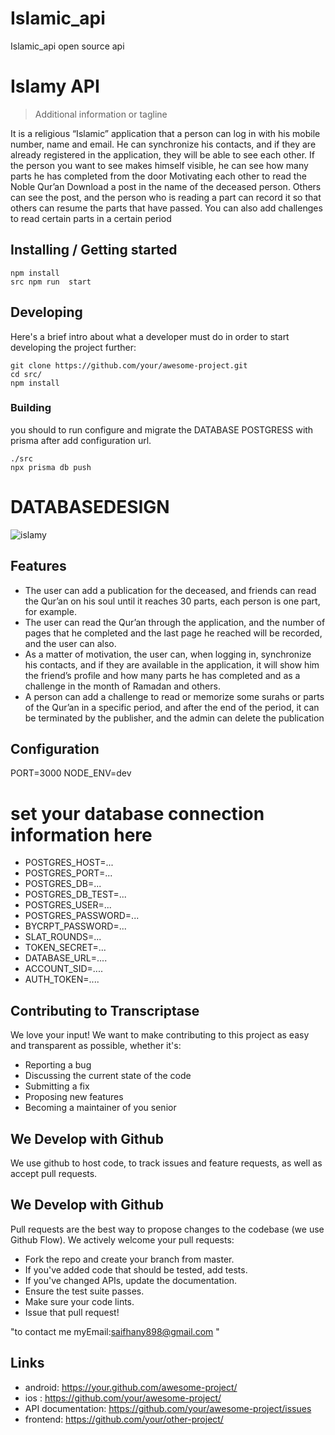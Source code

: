 # Islamic_api
Islamic_api open source api 

# Islamy API
> Additional information or tagline

It is a religious “Islamic” application that a person can log in with his mobile number, name and email. He can synchronize his contacts, and if they are already registered in the application, they will be able to see each other. If the person you want to see makes himself visible, he can see how many parts he has completed from the door Motivating each other to read the Noble Qur’an Download a post in the name of the deceased person. Others can see the post, and the person who is reading a part can record it so that others can resume the parts that have passed. You can also add challenges to read certain parts in a certain period



## Installing / Getting started



```shell
npm install 
src npm run  start
```

## Developing

Here's a brief intro about what a developer must do in order to start developing
the project further:

```shell
git clone https://github.com/your/awesome-project.git
cd src/
npm install
```

### Building

you should to run configure and migrate the DATABASE POSTGRESS with prisma after add  configuration url.

```shell
./src
npx prisma db push
```

# DATABASEDESIGN

<!-- ![data base design](https://lh6.googleusercontent.com/MCPPe-os7_3PPa_xubZ6PhzUFhGTmvRzNoZv3ISUp7NGHJvTIV5iLSEkgvg3l20LlcYf8jrl-9FVonyFPzc3=w1920-h902) -->
![islamy](https://user-images.githubusercontent.com/64452976/157985578-6adc5489-d27c-42bd-a640-807ef5c5212b.PNG)


## Features

* The user can add a publication for the deceased, and friends can read the Qur’an on his soul until it reaches 30 parts, each person is one part, for example.
* The user can read the Qur’an through the application, and the number of pages that he completed and the last page he reached will be recorded, and the user can also.
* As a matter of motivation, the user can, when logging in, synchronize his contacts, and if they are available in the application, it will show him the friend’s profile and how many parts he has completed and as a challenge in the month of Ramadan and others.
* A person can add a challenge to read or memorize some surahs or parts of the Qur’an in a specific period, and after the end of the period, it can be terminated by the publisher, and the admin can delete the publication


## Configuration

PORT=3000
NODE_ENV=dev
# set your database connection information here
* POSTGRES_HOST=...
* POSTGRES_PORT=...
* POSTGRES_DB=...
* POSTGRES_DB_TEST=...
* POSTGRES_USER=...
* POSTGRES_PASSWORD=...
* BYCRPT_PASSWORD=...
* SLAT_ROUNDS=...
* TOKEN_SECRET=...
* DATABASE_URL=....
* ACCOUNT_SID=....
* AUTH_TOKEN=....
## Contributing to Transcriptase

We love your input! We want to make contributing to this project as easy and transparent as possible, whether it's:
* Reporting a bug
* Discussing the current state of the code
* Submitting a fix
* Proposing new features
* Becoming a maintainer of you senior 

## We Develop with Github

We use github to host code, to track issues and feature requests, as well as accept pull requests.
## We Develop with Github

Pull requests are the best way to propose changes to the codebase (we use Github Flow). We actively welcome your pull requests:

* Fork the repo and create your branch from master.
* If you've added code that should be tested, add tests.
* If you've changed APIs, update the documentation.
* Ensure the test suite passes.
* Make sure your code lints.
* Issue that pull request!

"to contact me myEmail:saifhany898@gmail.com "

## Links

- android: https://your.github.com/awesome-project/
- ios : https://github.com/your/awesome-project/
- API documentation: https://github.com/your/awesome-project/issues
- frontend: https://github.com/your/other-project/




